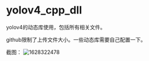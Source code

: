 # yolov4_cpp_dll
yolov4的动态库使用，包括所有相关文件。

github限制了上传文件大小。一些动态库需要自己配置一下。  

截图：
![1628322478](https://user-images.githubusercontent.com/65898238/128592998-0aa66e62-b13c-455d-b7d8-86461ea50acb.jpg)



